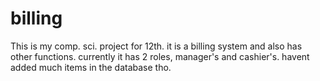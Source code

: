 # billing
This is my comp. sci. project for 12th.
it is a billing system and also has other functions. currently it has 2 roles, manager's and cashier's.
havent added much items in the database tho.
